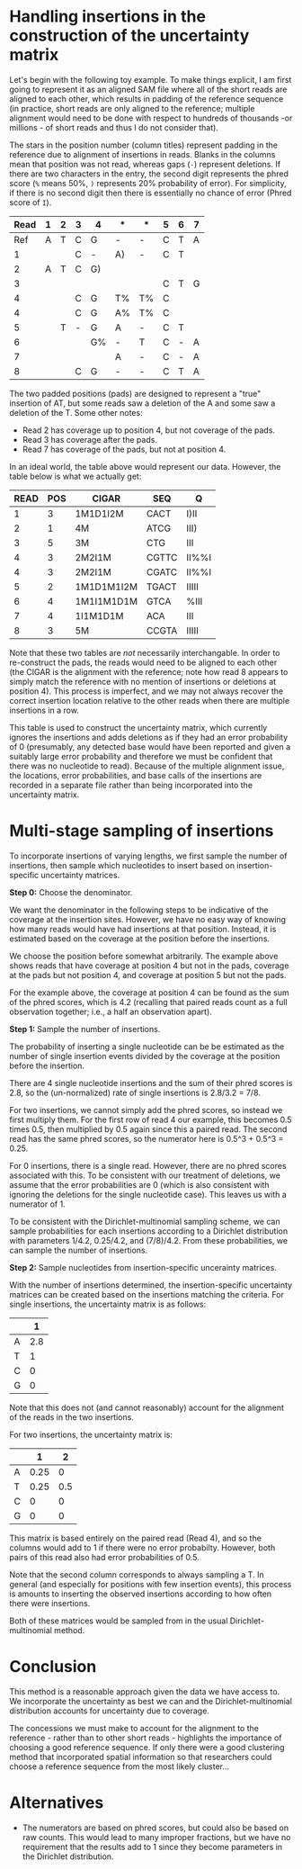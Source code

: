 # Handling insertions in the construction of the uncertainty matrix

Let's begin with the following toy example. To make things explicit, I am first going to represent it as an aligned SAM file where all of the short reads are aligned to each other, which results in padding of the reference sequence (in practice, short reads are only aligned to the reference; multiple alignment would need to be done with respect to hundreds of thousands -or millions - of short reads and thus I do not consider that). 

The stars in the position number (column titles) represent padding in the reference due to alignment of insertions in reads. Blanks in the columns mean that position was not read, whereas gaps (`-`) represent deletions. If there are two characters in the entry, the second digit represents the phred score (`%` means 50%, `)` represents 20% probability of error). For simplicity, if there is no second digit then there is essentially no chance of error (Phred score of `I`). 

| Read | 1 | 2 | 3 | 4  | *  | *  | 5 | 6 | 7 |
|------|---|---|---|----|----|----|---|---|---|
| Ref  | A | T | C | G  | -  | -  | C | T | A |
| 1    |   |   | C | -  | A) | -  | C | T |   |
| 2    | A | T | C | G) |    |    |   |   |   |
| 3    |   |   |   |    |    |    | C | T | G |
| 4    |   |   | C | G  | T% | T% | C |   |   |
| 4    |   |   | C | G  | A% | T% | C |   |   |
| 5    |   | T | - | G  | A  | -  | C | T |   |
| 6    |   |   |   | G% | -  | T  | C | - | A |
| 7    |   |   |   |    | A  | -  | C | - | A |
| 8    |   |   | C | G  | -  | -  | C | T | A |

The two padded positions (pads) are designed to represent a "true" insertion of AT, but some reads saw a deletion of the A and some saw a deletion of the T. Some other notes:

- Read 2 has coverage up to position 4, but not coverage of the pads.
- Read 3 has coverage after the pads.
- Read 7 has coverage of the pads, but not at position 4.

In an ideal world, the table above would represent our data. However, the table below is what we actually get:

| READ | POS | CIGAR      | SEQ    | Q     |
|------|-----|------------|--------|-------|
| 1    | 3   | 1M1D1I2M   | CACT   | I)II  |
| 2    | 1   | 4M         | ATCG   | III)  |
| 3    | 5   | 3M         | CTG    | III   |
| 4    | 3   | 2M2I1M     | CGTTC  | II%%I |
| 4    | 3   | 2M2I1M     | CGATC  | II%%I |
| 5    | 2   | 1M1D1M1I2M | TGACT  | IIIII |
| 6    | 4   | 1M1I1M1D1M | GTCA   | %III  |
| 7    | 4   | 1I1M1D1M   | ACA    | III   |
| 8    | 3   | 5M         | CCGTA  | IIIII |

Note that these two tables are *not* necessarily interchangable. In order to re-construct the pads, the reads would need to be aligned to each other (the CIGAR is the alignment with the reference; note how read 8 appears to simply match the reference with no mention of insertions or deletions at position 4). This process is imperfect, and we may not always recover the correct insertion location relative to the other reads when there are multiple insertions in a row.

This table is used to construct the uncertainty matrix, which currently ignores the insertions and adds deletions as if they had an error probability of 0 (presumably, any detected base would have been reported and given a suitably large error probability and therefore we must be confident that there was no nucleotide to read). Because of the multiple alignment issue, the locations, error probabilities, and base calls of the insertions are recorded in a separate file rather than being incorporated into the uncertainty matrix. 

# Multi-stage sampling of insertions

To incorporate insertions of varying lengths, we first sample the number of insertions, then sample which nucleotides to insert based on insertion-specific uncertainty matrices. 

**Step 0:** Choose the denominator.

We want the denominator in the following steps to be indicative of the coverage at the insertion sites. However, we have no easy way of knowing how many reads would have had insertions at that position. Instead, it is estimated based on the coverage at the position before the insertions. 

We choose the position before somewhat arbitrarily. The example above shows reads that have coverage at position 4 but not in the pads, coverage at the pads but not position 4, and coverage at position 5 but not the pads. 

For the example above, the coverage at position 4 can be found as the sum of the phred scores, which is 4.2 (recalling that paired reads count as a full observation together; i.e., a half an observation apart). 

**Step 1:** Sample the number of insertions. 

The probability of inserting a single nucleotide can be be estimated as the number of single insertion events divided by the coverage at the position before the insertion. 

There are 4 single nucleotide insertions and the sum of their phred scores is 2.8, so the (un-normalized) rate of single insertions is 2.8/3.2 = 7/8. 

For two insertions, we cannot simply add the phred scores, so instead we first multiply them. For the first row of read 4 our example, this becomes 0.5 times 0.5, then multiplied by 0.5 again since this a paired read. The second read has the same phred scores, so the numerator here is 0.5^3 + 0.5^3 = 0.25.

For 0 insertions, there is a single read. However, there are no phred scores associated with this. To be consistent with our treatment of deletions, we assume that the error probabilities are 0 (which is also consistent with ignoring the deletions for the single nucleotide case). This leaves us with a numerator of 1.

To be consistent with the Dirichlet-multinomial sampling scheme, we can sample probabilities for each insertions according to a Dirichlet distribution with parameters 1/4.2, 0.25/4.2, and (7/8)/4.2. From these probabilities, we can sample the number of insertions. 

**Step 2:** Sample nucleotides from insertion-specific uncerainty matrices.

With the number of insertions determined, the insertion-specific uncertainty matrices can be created based on the insertions matching the criteria. For single insertions, the uncertainty matrix is as follows:

|   | 1   |
|---|-----|
| A | 2.8 |
| T | 1   |
| C | 0   |
| G | 0   |

Note that this does not (and cannot reasonably) account for the alignment of the reads in the two insertions.

For two insertions, the uncertainty matrix is:

|   | 1    | 2   |
|---|------|-----|
| A | 0.25 | 0   | 
| T | 0.25 | 0.5 | 
| C | 0    | 0   | 
| G | 0    | 0   | 

This matrix is based entirely on the paired read (Read 4), and so the columns would add to 1 if there were no error probabilty. However, both pairs of this read also had error probabilities of 0.5.

Note that the second column corresponds to always sampling a T. In general (and especially for positions with few insertion events), this process is amounts to inserting the observed insertions according to how often there were insertions.

Both of these matrices would be sampled from in the usual Dirichlet-multinomial method.

# Conclusion

This method is a reasonable approach given the data we have access to. We incorporate the uncertainty as best we can and the Dirichlet-multinomial distribution accounts for uncertainty due to coverage. 

The concessions we must make to account for the alignment to the reference - rather than to other short reads - highlights the importance of choosing a good reference sequence. If only there were a good clustering method that incorporated spatial information so that researchers could choose a reference sequence from the most likely cluster...


# Alternatives

- The numerators are based on phred scores, but could also be based on raw counts. This would lead to many improper fractions, but we have no requirement that the results add to 1 since they become parameters in the Dirichlet distribution.






